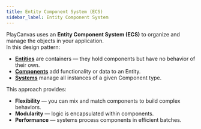 ```yaml
---
title: Entity Component System (ECS)
sidebar_label: Entity Component System
---
```


PlayCanvas uses an **Entity Component System (ECS)** to organize and manage the objects in your application.  
In this design pattern:

- **[Entities](https://api.playcanvas.com/engine/classes/Entity.html)** are containers — they hold components but have no behavior of their own.
- **[Components](https://api.playcanvas.com/engine/classes/Component.html)** add functionality or data to an Entity.
- **[Systems](https://api.playcanvas.com/engine/classes/ComponentSystem.html)** manage all instances of a given Component type.

This approach provides:

- **Flexibility** — you can mix and match components to build complex behaviors.
- **Modularity** — logic is encapsulated within components.
- **Performance** — systems process components in efficient batches.
